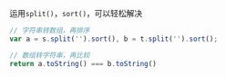 运用`split()`，`sort()`，可以轻松解决
```javascript
// 字符串转数组，再排序
var a = s.split('').sort(), b = t.split('').sort();
```
```javascript
// 数组转字符串，再比较
return a.toString() === b.toString()
```










